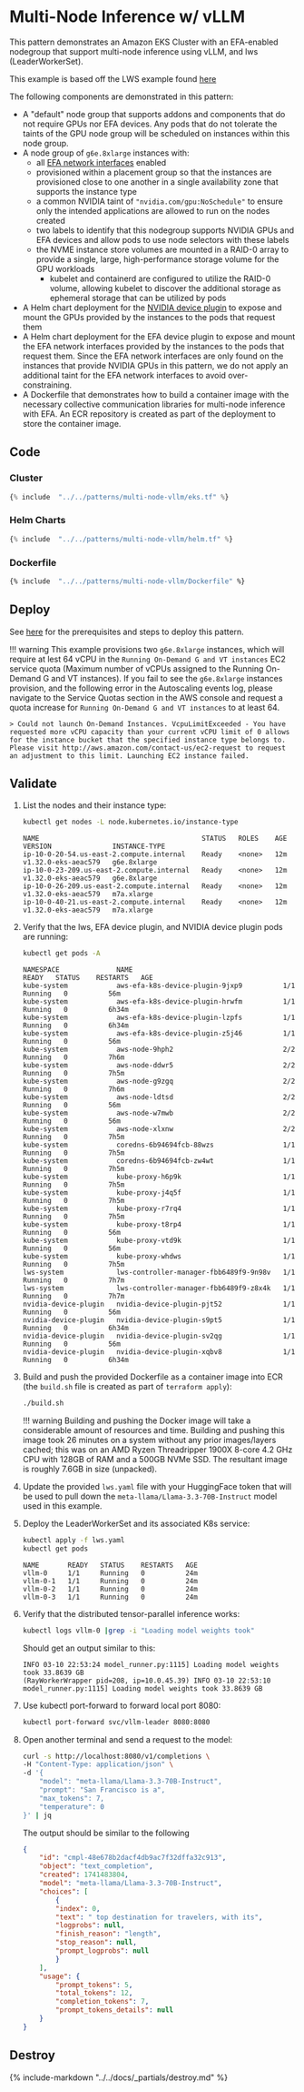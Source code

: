 # Multi-Node Inference w/ vLLM

This pattern demonstrates an Amazon EKS Cluster with an EFA-enabled nodegroup that support multi-node inference using vLLM, and lws (LeaderWorkerSet).

This example is based off the LWS example found [here](https://github.com/kubernetes-sigs/lws/tree/main/docs/examples/vllm/GPU)

The following components are demonstrated in this pattern:

- A "default" node group that supports addons and components that do not require GPUs nor EFA devices. Any pods that do not tolerate the taints of the GPU node group will be scheduled on instances within this node group.
- A node group of `g6e.8xlarge` instances with:
    - all [EFA network interfaces](https://docs.aws.amazon.com/AWSEC2/latest/UserGuide/efa.html) enabled
    - provisioned within a placement group so that the instances are provisioned close to one another in a single availability zone that supports the instance type
    - a common NVIDIA taint of `"nvidia.com/gpu:NoSchedule"` to ensure only the intended applications are allowed to run on the nodes created
    - two labels to identify that this nodegroup supports NVIDIA GPUs and EFA devices and allow pods to use node selectors with these labels
    - the NVME instance store volumes are mounted in a RAID-0 array to provide a single, large, high-performance storage volume for the GPU workloads
        - kubelet and containerd are configured to utilize the RAID-0 volume, allowing kubelet to discover the additional storage as ephemeral storage that can be utilized by pods
- A Helm chart deployment for the [NVIDIA device plugin](https://github.com/NVIDIA/k8s-device-plugin) to expose and mount the GPUs provided by the instances to the pods that request them
- A Helm chart deployment for the EFA device plugin to expose and mount the EFA network interfaces provided by the instances to the pods that request them. Since the EFA network interfaces are only found on the instances that provide NVIDIA GPUs in this pattern, we do not apply an additional taint for the EFA network interfaces to avoid over-constraining.
- A Dockerfile that demonstrates how to build a container image with the necessary collective communication libraries for multi-node inference with EFA. An ECR repository is created as part of the deployment to store the container image.

## Code

### Cluster

```terraform hl_lines="34-86"
{% include  "../../patterns/multi-node-vllm/eks.tf" %}
```

### Helm Charts

```terraform hl_lines="67-84"
{% include  "../../patterns/multi-node-vllm/helm.tf" %}
```

### Dockerfile

```dockerfile hl_lines="44-45 48-120"
{% include  "../../patterns/multi-node-vllm/Dockerfile" %}
```

## Deploy

See [here](https://aws-ia.github.io/terraform-aws-eks-blueprints/getting-started/#prerequisites) for the prerequisites and steps to deploy this pattern.

!!! warning
    This example provisions two `g6e.8xlarge` instances, which will require at lest 64 vCPU in the `Running On-Demand G and VT instances` EC2 service quota (Maximum number of vCPUs assigned to the Running On-Demand G and VT instances). If you fail to see the `g6e.8xlarge` instances provision, and the following error in the Autoscaling events log, please navigate to the Service Quotas section in the AWS console and request a quota increase for `Running On-Demand G and VT instances` to at least 64.

    > Could not launch On-Demand Instances. VcpuLimitExceeded - You have requested more vCPU capacity than your current vCPU limit of 0 allows for the instance bucket that the specified instance type belongs to. Please visit http://aws.amazon.com/contact-us/ec2-request to request an adjustment to this limit. Launching EC2 instance failed.

## Validate

1. List the nodes and their instance type:

    ```sh
    kubectl get nodes -L node.kubernetes.io/instance-type
    ```

    ```text
    NAME                                        STATUS   ROLES    AGE    VERSION               INSTANCE-TYPE
    ip-10-0-20-54.us-east-2.compute.internal    Ready    <none>   12m    v1.32.0-eks-aeac579   g6e.8xlarge
    ip-10-0-23-209.us-east-2.compute.internal   Ready    <none>   12m    v1.32.0-eks-aeac579   g6e.8xlarge
    ip-10-0-26-209.us-east-2.compute.internal   Ready    <none>   12m    v1.32.0-eks-aeac579   m7a.xlarge
    ip-10-0-40-21.us-east-2.compute.internal    Ready    <none>   12m    v1.32.0-eks-aeac579   m7a.xlarge
    ```

2. Verify that the lws, EFA device plugin, and NVIDIA device plugin pods are running:

    ```sh
    kubectl get pods -A
    ```

    ```text
    NAMESPACE              NAME                                     READY   STATUS    RESTARTS   AGE
    kube-system            aws-efa-k8s-device-plugin-9jxp9          1/1     Running   0          56m
    kube-system            aws-efa-k8s-device-plugin-hrwfm          1/1     Running   0          6h34m
    kube-system            aws-efa-k8s-device-plugin-lzpfs          1/1     Running   0          6h34m
    kube-system            aws-efa-k8s-device-plugin-z5j46          1/1     Running   0          56m
    kube-system            aws-node-9hph2                           2/2     Running   0          7h6m
    kube-system            aws-node-ddwr5                           2/2     Running   0          7h5m
    kube-system            aws-node-g9zgq                           2/2     Running   0          7h6m
    kube-system            aws-node-ldtsd                           2/2     Running   0          56m
    kube-system            aws-node-w7mwb                           2/2     Running   0          56m
    kube-system            aws-node-xlxnw                           2/2     Running   0          7h5m
    kube-system            coredns-6b94694fcb-88wzs                 1/1     Running   0          7h5m
    kube-system            coredns-6b94694fcb-zw4wt                 1/1     Running   0          7h5m
    kube-system            kube-proxy-h6p9k                         1/1     Running   0          7h5m
    kube-system            kube-proxy-j4q5f                         1/1     Running   0          7h5m
    kube-system            kube-proxy-r7rq4                         1/1     Running   0          7h5m
    kube-system            kube-proxy-t8rp4                         1/1     Running   0          56m
    kube-system            kube-proxy-vtd9k                         1/1     Running   0          56m
    kube-system            kube-proxy-whdws                         1/1     Running   0          7h5m
    lws-system             lws-controller-manager-fbb6489f9-9n98v   1/1     Running   0          7h7m
    lws-system             lws-controller-manager-fbb6489f9-z8x4k   1/1     Running   0          7h7m
    nvidia-device-plugin   nvidia-device-plugin-pjt52               1/1     Running   0          56m
    nvidia-device-plugin   nvidia-device-plugin-s9pt5               1/1     Running   0          6h34m
    nvidia-device-plugin   nvidia-device-plugin-sv2qg               1/1     Running   0          56m
    nvidia-device-plugin   nvidia-device-plugin-xqbv8               1/1     Running   0          6h34m
    ```

3. Build and push the provided Dockerfile as a container image into ECR (the `build.sh` file is created as part of `terraform apply`):

    ```sh
    ./build.sh
    ```

    !!! warning
        Building and pushing the Docker image will take a considerable amount of resources and time. Building and pushing this image took 26 minutes on a system without any prior images/layers cached; this was on an AMD Ryzen Threadripper 1900X 8-core 4.2 GHz CPU with 128GB of RAM and a 500GB NVMe SSD. The resultant image is roughly 7.6GB in size (unpacked).

4. Update the provided `lws.yaml` file with your HuggingFace token that will be used to pull down the `meta-llama/Llama-3.3-70B-Instruct` model used in this example.

5. Deploy the LeaderWorkerSet and its associated K8s service:

    ```sh
    kubectl apply -f lws.yaml
    kubectl get pods
    ```

    ```text
    NAME       READY   STATUS    RESTARTS   AGE
    vllm-0     1/1     Running   0          24m
    vllm-0-1   1/1     Running   0          24m
    vllm-0-2   1/1     Running   0          24m
    vllm-0-3   1/1     Running   0          24m
    ```

6. Verify that the distributed tensor-parallel inference works:

    ```sh
    kubectl logs vllm-0 |grep -i "Loading model weights took"
    ```

    Should get an output similar to this:

    ```text
    INFO 03-10 22:53:24 model_runner.py:1115] Loading model weights took 33.8639 GB
    (RayWorkerWrapper pid=208, ip=10.0.45.39) INFO 03-10 22:53:10 model_runner.py:1115] Loading model weights took 33.8639 GB
    ```

7. Use kubectl port-forward to forward local port 8080:

    ```sh
    kubectl port-forward svc/vllm-leader 8080:8080
    ```

8. Open another terminal and send a request to the model:

    ```sh
    curl -s http://localhost:8080/v1/completions \
    -H "Content-Type: application/json" \
    -d '{
        "model": "meta-llama/Llama-3.3-70B-Instruct",
        "prompt": "San Francisco is a",
        "max_tokens": 7,
        "temperature": 0
    }' | jq
    ```

    The output should be similar to the following

    ```json
    {
        "id": "cmpl-48e678b2dacf4db9ac7f32dffa32c913",
        "object": "text_completion",
        "created": 1741483804,
        "model": "meta-llama/Llama-3.3-70B-Instruct",
        "choices": [
            {
            "index": 0,
            "text": " top destination for travelers, with its",
            "logprobs": null,
            "finish_reason": "length",
            "stop_reason": null,
            "prompt_logprobs": null
            }
        ],
        "usage": {
            "prompt_tokens": 5,
            "total_tokens": 12,
            "completion_tokens": 7,
            "prompt_tokens_details": null
        }
    }
    ```

## Destroy

{%
   include-markdown "../../docs/_partials/destroy.md"
%}
